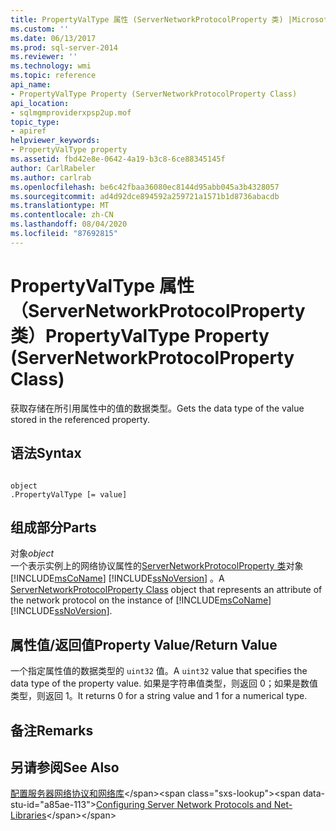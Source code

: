 ```yaml
---
title: PropertyValType 属性 (ServerNetworkProtocolProperty 类) |Microsoft Docs
ms.custom: ''
ms.date: 06/13/2017
ms.prod: sql-server-2014
ms.reviewer: ''
ms.technology: wmi
ms.topic: reference
api_name:
- PropertyValType Property (ServerNetworkProtocolProperty Class)
api_location:
- sqlmgmproviderxpsp2up.mof
topic_type:
- apiref
helpviewer_keywords:
- PropertyValType property
ms.assetid: fbd42e8e-0642-4a19-b3c8-6ce88345145f
author: CarlRabeler
ms.author: carlrab
ms.openlocfilehash: be6c42fbaa36080ec8144d95abb045a3b4328057
ms.sourcegitcommit: ad4d92dce894592a259721a1571b1d8736abacdb
ms.translationtype: MT
ms.contentlocale: zh-CN
ms.lasthandoff: 08/04/2020
ms.locfileid: "87692815"
---
```

# <a name="propertyvaltype-property-servernetworkprotocolproperty-class"></a><span data-ttu-id="a85ae-102">PropertyValType 属性（ServerNetworkProtocolProperty 类）</span><span class="sxs-lookup"><span data-stu-id="a85ae-102">PropertyValType Property (ServerNetworkProtocolProperty Class)</span></span>
  <span data-ttu-id="a85ae-103">获取存储在所引用属性中的值的数据类型。</span><span class="sxs-lookup"><span data-stu-id="a85ae-103">Gets the data type of the value stored in the referenced property.</span></span>  
  
## <a name="syntax"></a><span data-ttu-id="a85ae-104">语法</span><span class="sxs-lookup"><span data-stu-id="a85ae-104">Syntax</span></span>  
  
```  
  
object  
.PropertyValType [= value]  
```  
  
## <a name="parts"></a><span data-ttu-id="a85ae-105">组成部分</span><span class="sxs-lookup"><span data-stu-id="a85ae-105">Parts</span></span>  
 <span data-ttu-id="a85ae-106">对象</span><span class="sxs-lookup"><span data-stu-id="a85ae-106">*object*</span></span>  
 <span data-ttu-id="a85ae-107">一个表示实例上的网络协议属性的[ServerNetworkProtocolProperty 类](servernetworkprotocolproperty-class.md)对象 [!INCLUDE[msCoName](../../../includes/msconame-md.md)] [!INCLUDE[ssNoVersion](../../../includes/ssnoversion-md.md)] 。</span><span class="sxs-lookup"><span data-stu-id="a85ae-107">A [ServerNetworkProtocolProperty Class](servernetworkprotocolproperty-class.md) object that represents an attribute of the network protocol on the instance of [!INCLUDE[msCoName](../../../includes/msconame-md.md)] [!INCLUDE[ssNoVersion](../../../includes/ssnoversion-md.md)].</span></span>  
  
## <a name="property-valuereturn-value"></a><span data-ttu-id="a85ae-108">属性值/返回值</span><span class="sxs-lookup"><span data-stu-id="a85ae-108">Property Value/Return Value</span></span>  
 <span data-ttu-id="a85ae-109">一个指定属性值的数据类型的 `uint32` 值。</span><span class="sxs-lookup"><span data-stu-id="a85ae-109">A `uint32` value that specifies the data type of the property value.</span></span> <span data-ttu-id="a85ae-110">如果是字符串值类型，则返回 0；如果是数值类型，则返回 1。</span><span class="sxs-lookup"><span data-stu-id="a85ae-110">It returns 0 for a string value and 1 for a numerical type.</span></span>  
  
## <a name="remarks"></a><span data-ttu-id="a85ae-111">备注</span><span class="sxs-lookup"><span data-stu-id="a85ae-111">Remarks</span></span>  
  
## <a name="see-also"></a><span data-ttu-id="a85ae-112">另请参阅</span><span class="sxs-lookup"><span data-stu-id="a85ae-112">See Also</span></span>  
 <span data-ttu-id="a85ae-113">[配置服务器网络协议和网络库](https://msdn.microsoft.com/library/ms177485\(v=sql.100\).aspx)</span><span class="sxs-lookup"><span data-stu-id="a85ae-113">[Configuring Server Network Protocols and Net-Libraries](https://msdn.microsoft.com/library/ms177485\(v=sql.100\).aspx)</span></span>  
  
  
